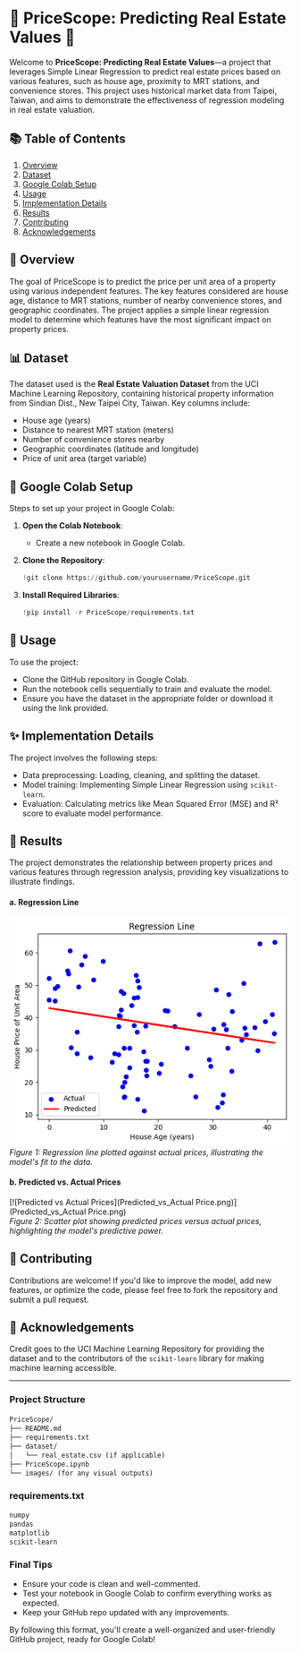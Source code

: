 
# 🧠 PriceScope: Predicting Real Estate Values 🎉

Welcome to **PriceScope: Predicting Real Estate Values**—a project that leverages Simple Linear Regression to predict real estate prices based on various features, such as house age, proximity to MRT stations, and convenience stores. This project uses historical market data from Taipei, Taiwan, and aims to demonstrate the effectiveness of regression modeling in real estate valuation.

## 📚 Table of Contents

1. [Overview](#overview)
2. [Dataset](#dataset)
3. [Google Colab Setup](#google-colab-setup)
4. [Usage](#usage)
5. [Implementation Details](#implementation-details)
6. [Results](#results)
7. [Contributing](#contributing)
8. [Acknowledgements](#acknowledgements)

## 🏫 Overview

The goal of PriceScope is to predict the price per unit area of a property using various independent features. The key features considered are house age, distance to MRT stations, number of nearby convenience stores, and geographic coordinates. The project applies a simple linear regression model to determine which features have the most significant impact on property prices.

## 📊 Dataset

The dataset used is the **Real Estate Valuation Dataset** from the UCI Machine Learning Repository, containing historical property information from Sindian Dist., New Taipei City, Taiwan. Key columns include:
- House age (years)
- Distance to nearest MRT station (meters)
- Number of convenience stores nearby
- Geographic coordinates (latitude and longitude)
- Price of unit area (target variable)

## 🚀 Google Colab Setup

Steps to set up your project in Google Colab:

1. **Open the Colab Notebook**:
   - Create a new notebook in Google Colab.

2. **Clone the Repository**:
   ```python
   !git clone https://github.com/yourusername/PriceScope.git
   ```

3. **Install Required Libraries**:
   ```python
   !pip install -r PriceScope/requirements.txt
   ```

## 🎉 Usage

To use the project:
- Clone the GitHub repository in Google Colab.
- Run the notebook cells sequentially to train and evaluate the model.
- Ensure you have the dataset in the appropriate folder or download it using the link provided.

## ✨ Implementation Details

The project involves the following steps:
- Data preprocessing: Loading, cleaning, and splitting the dataset.
- Model training: Implementing Simple Linear Regression using `scikit-learn`.
- Evaluation: Calculating metrics like Mean Squared Error (MSE) and R² score to evaluate model performance.

## 🎨 Results

The project demonstrates the relationship between property prices and various features through regression analysis, providing key visualizations to illustrate findings.
#### a. Regression Line
[![Regression Line](Regression_line.png)](Regression_line.png)  
*Figure 1: Regression line plotted against actual prices, illustrating the model's fit to the data.*

#### b. Predicted vs. Actual Prices
[![Predicted vs Actual Prices](Predicted_vs_Actual Price.png)](Predicted_vs_Actual Price.png)  
*Figure 2: Scatter plot showing predicted prices versus actual prices, highlighting the model's predictive power.*

## 🤝 Contributing

Contributions are welcome! If you'd like to improve the model, add new features, or optimize the code, please feel free to fork the repository and submit a pull request.

## 🎉 Acknowledgements

Credit goes to the UCI Machine Learning Repository for providing the dataset and to the contributors of the `scikit-learn` library for making machine learning accessible.

---

### Project Structure

```
PriceScope/
├── README.md
├── requirements.txt
├── dataset/
│   └── real_estate.csv (if applicable)
├── PriceScope.ipynb
└── images/ (for any visual outputs)
```

### requirements.txt

```
numpy
pandas
matplotlib
scikit-learn
```

### Final Tips

- Ensure your code is clean and well-commented.
- Test your notebook in Google Colab to confirm everything works as expected.
- Keep your GitHub repo updated with any improvements.

By following this format, you'll create a well-organized and user-friendly GitHub project, ready for Google Colab!
